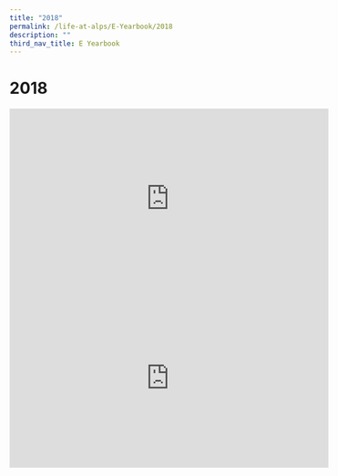 ```yaml
---
title: "2018"
permalink: /life-at-alps/E-Yearbook/2018
description: ""
third_nav_title: E Yearbook
---
```

# **2018**

<iframe width="560" height="315" src="https://www.youtube.com/embed/2WVlZjXQfiA" title="YouTube video player" frameborder="0" allow="accelerometer; autoplay; clipboard-write; encrypted-media; gyroscope; picture-in-picture" allowfullscreen></iframe>

<br>

<iframe width="560" height="315" src="https://www.youtube.com/embed/Y3t46ESUrnM" title="YouTube video player" frameborder="0" allow="accelerometer; autoplay; clipboard-write; encrypted-media; gyroscope; picture-in-picture" allowfullscreen></iframe>